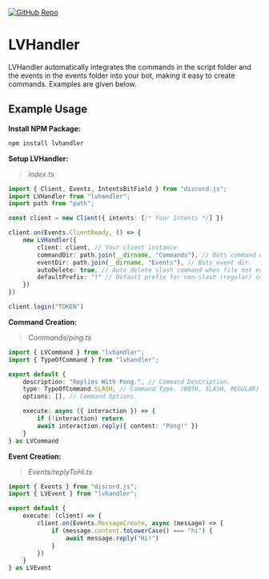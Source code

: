 <a href='https://github.com/lvorex/LVHandler' target='_blank'>![GitHub Repo](https://img.shields.io/github/stars/lvorex/LVHandler?style=social)</a>

# LVHandler

LVHandler automatically integrates the commands in the script folder and the events in the events folder into your bot, making it easy to create commands. Examples are given below.

## Example Usage

**Install NPM Package:**
```css
npm install lvhandler
```

**Setup LVHandler:**
> _index.ts_
```ts
import { Client, Events, IntentsBitField } from "discord.js";
import LVHandler from "lvhandler";
import path from "path";

const client = new Client({ intents: [/* Your Intents */] })

client.on(Events.ClientReady, () => {
    new LVHandler({
        client: client, // Your client instance
        commandDir: path.join(__dirname, "Commands"), // Bots command dir.
        eventDir: path.join(__dirname, "Events"), // Bots event dir.
        autoDelete: true, // Auto delete slash command when file not exists.
        defaultPrefix: "!" // Default prefix for non-slash (regular) commands.
    })
})

client.login("TOKEN")
```

**Command Creation:**
> _Commands/ping.ts_
```ts
import { LVCommand } from "lvhandler";
import { TypeOfCommand } from "lvhandler";

export default {
    description: "Replies With Pong.", // Command Description.
    type: TypeOfCommand.SLASH, // Command Type. (BOTH, SLASH, REGULAR)
    options: [], // Command Options.

    execute: async ({ interaction }) => {
        if (!interaction) return
        await interaction.reply({ content: "Pong!" })
    }
} as LVCommand
```

**Event Creation:**
> _Events/replyToHi.ts_
```ts
import { Events } from "discord.js";
import { LVEvent } from "lvhandler";

export default {
    execute: (client) => {
        client.on(Events.MessageCreate, async (message) => {
            if (message.content.toLowerCase() === "hi") {
                await message.reply("Hi!")
            }
        })
    }
} as LVEvent
```
